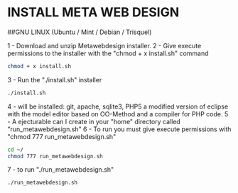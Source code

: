 # INSTALL META WEB DESIGN

##GNU LINUX (Ubuntu / Mint / Debian / Trisquel)

1 - Download and unzip Metawebdesign installer.
2 - Give execute permissions to the installer with the "chmod + x install.sh" command
```bash
chmod + x install.sh
```
3 - Run the "./install.sh" installer
```bash
./install.sh
```
4 - will be installed: git, apache, sqlite3, PHP5 a modified version of eclipse with the model editor based on OO-Method and a compiler for PHP code.
5 - A ejecturable can I create in your "home" directory called "run_metawebdesign.sh"
6 - To run you must give execute permissions with "chmod 777 run_metawebdesign.sh"
```bash
cd ~/
chmod 777 run_metawebdesign.sh
```
7 - to run "./run_metawebdesign.sh"
```bash
./run_metawebdesign.sh
```
